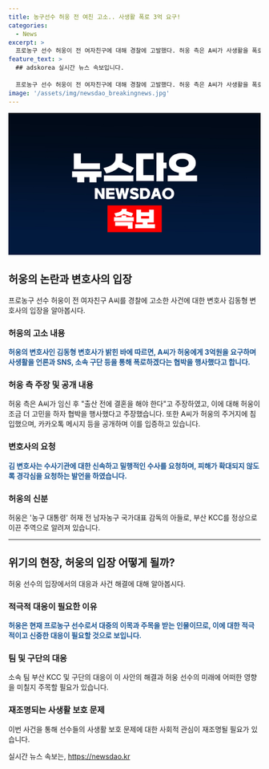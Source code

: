 ```yaml
---
title: 농구선수 허웅 전 여친 고소.. 사생활 폭로 3억 요구!
categories:
  - News
excerpt: >
  프로농구 선수 허웅이 전 여자친구에 대해 경찰에 고발했다. 허웅 측은 A씨가 사생활을 폭로하겠다며 3억원을 요구했고, 임신과 결혼 문제로 갈등이 생겼다고 주장했다. 또한 A씨에 대한 혐의 외에도 A씨의 지인 B씨에 대한 수사를 요청했다. 허웅은 공갈 협박을 당하고 있다며 신속하고 밀행적인 수사를 요청했다. #허웅 #농구 #여자친구 #협박
feature_text: >
  ## adskorea 실시간 뉴스 속보입니다.

  프로농구 선수 허웅이 전 여자친구에 대해 경찰에 고발했다. 허웅 측은 A씨가 사생활을 폭로하겠다며 3억원을 요구했고, 임신과 결혼 문제로 갈등이 생겼다고 주장했다. 또한 A씨에 대한 혐의 외에도 A씨의 지인 B씨에 대한 수사를 요청했다. 허웅은 공갈 협박을 당하고 있다며 신속하고 밀행적인 수사를 요청했다. #허웅 #농구 #여자친구 #협박
image: '/assets/img/newsdao_breakingnews.jpg'
---
```


<p><img src="/assets/img/newsdao_breakingnews.jpg" alt="adskorea 속보" /></p>

<h2 data-ke-size="size26">허웅의 논란과 변호사의 입장</h2>

<p data-ke-size="size16">프로농구 선수 허웅이 전 여자친구 A씨를 경찰에 고소한 사건에 대한 변호사 김동형 변호사의 입장을 알아봅시다.</p>

<h3>허웅의 고소 내용</h3>

<p data-ke-size="size16"><b><span style="color: #1a5490;">허웅의 변호사인 김동형 변호사가 밝힌 바에 따르면, A씨가 허웅에게 3억원을 요구하며 사생활을 언론과 SNS, 소속 구단 등을 통해 폭로하겠다는 협박을 행사했다고 합니다.</span></b></p>

<h3>허웅 측 주장 및 공개 내용</h3>

<p data-ke-size="size16">허웅 측은 A씨가 임신 후 "출산 전에 결혼을 해야 한다"고 주장하였고, 이에 대해 허웅이 조금 더 고민을 하자 협박을 행사했다고 주장했습니다. 또한 A씨가 허웅의 주거지에 침입했으며, 카카오톡 메시지 등을 공개하며 이를 입증하고 있습니다.</p>

<h3>변호사의 요청</h3>

<p data-ke-size="size16"><b><span style="color: #1a5490;">김 변호사는 수사기관에 대한 신속하고 밀행적인 수사를 요청하며, 피해가 확대되지 않도록 경각심을 요청하는 발언을 하였습니다.</span></b></p>

<h3>허웅의 신분</h3>

<p data-ke-size="size16">허웅은 '농구 대통령' 허재 전 남자농구 국가대표 감독의 아들로, 부산 KCC를 정상으로 이끈 주역으로 알려져 있습니다.</p>

<hr>

<h2 data-ke-size="size26">위기의 현장, 허웅의 입장 어떻게 될까?</h2>

<p data-ke-size="size16">허웅 선수의 입장에서의 대응과 사건 해결에 대해 알아봅시다.</p>

<h3>적극적 대응이 필요한 이유</h3>

<p data-ke-size="size16"><b><span style="color: #1a5490;">허웅은 현재 프로농구 선수로서 대중의 이목과 주목을 받는 인물이므로, 이에 대한 적극적이고 신중한 대응이 필요할 것으로 보입니다.</span></b></p>

<h3>팀 및 구단의 대응</h3>

<p data-ke-size="size16">소속 팀 부산 KCC 및 구단의 대응이 이 사안의 해결과 허웅 선수의 미래에 어떠한 영향을 미칠지 주목할 필요가 있습니다.</p>

<h3>재조명되는 사생활 보호 문제</h3>

<p data-ke-size="size16">이번 사건을 통해 선수들의 사생활 보호 문제에 대한 사회적 관심이 재조명될 필요가 있습니다.</p>
실시간 뉴스 속보는, <a href="https://newsdao.kr" rel="dofollow">https://newsdao.kr</a>


